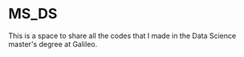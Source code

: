# MS_DS
This is a space to share all the codes that I made in the Data Science master's degree at Galileo.